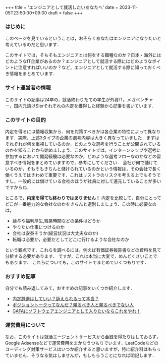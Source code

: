 +++
title = 'エンジニアとして就活したいあなたへ'
date = 2023-11-05T23:50:00+09:00
draft = false
+++

### はじめに
このページを見ているということは，おそらくあなたはエンジニアになりたいと考えているのだと思います．

このサイトでは，そもそもエンジニアとは何をする職種なのか？日本・海外にはどのようなIT企業があるのか？エンジニアとして就活する際にはどのようなポイントに注意すればいいのか？など，エンジニアとして就活する際に知っておくべき情報をまとめています．

### サイト運営者の情報
このサイトの記事は24卒の，就活終わりたての学生が外資IT，メガベンチャー，国内元請けSIerそれぞれの内定を獲得した経験から記事を書いています．

### このサイトの目的
内定を得るには情報収集から．何を対策すべきかは各企業の特性によって異なります．実際，上述3タイプの企業の選考内容は大きく異なっていました．まずはそれぞれが何を重視しているのか，どのような選考を行うことが公開されているのかを知ることから始めましょう．このサイトでは，インターンシップや選考に参加するにおいて開発経験は必要なのか，どのような選考フローなのかなどの留意すべき情報をまとめていますので，参考にしてください．
会社が何で儲けているのか，そもそもきちんと儲けられているのかという情報は，その会社で長く働くうえではきわめて重要です．これはリストラのリスクを考える上でもそうですし，一般的には儲けている会社のほうが社員に対して還元していることが多いですからね．

ところで，**内定を得ても終わりではありません！**
内定を比較して，自分にとってどこが一番魅力的な会社なのかをきちんと選別しましょう．この時に必要なのは，
- 給与や福利厚生,残業時間などの条件はどうか
- やりたい仕事につけるのか
- 会社は安泰そうか(経営状況は大丈夫なのか)
- 転職は必要か，必要だとしてどこに行けるような会社なのか
  
という観点です．これらを調べるには，例えば有価証券報告書などの資料を見て分析する必要があります．
ですが，これは本当に大変で，めんどくさいことでもあります．
これらについても，このサイトでまとめていくつもりです．

### おすすめ記事
自分でも読み返してみて，おすすめの記事をいくつか紹介します．
- [内定辞退はしていい？訴えられるって本当？](/posts/naitei_jitai)
- [ポジショントークってなんだ？頼るべき人と頼るべきでない人](/posts/position_talk)
- [GAFAにソフトウェアエンジニアとして入りたいならこれをやれ！](/posts/gaishi_it)

### 運営費用について
なお，このサイトは就活エージェントサービスから金銭を得たりはしておらず，Google Adsenseなどで運営費用をまかなうつもりでいます．LeetCodeなどのコーディング対策サービスはいつか紹介すると思いますが，特に紹介料はもらっていません．そうなる気はしませんが，もしもらうことになれば明記します．